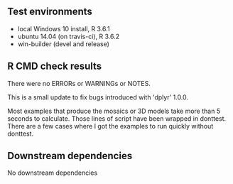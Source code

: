 ## Test environments
* local Windows 10 install, R 3.6.1
* ubuntu 14.04 (on travis-ci), R 3.6.2
* win-builder (devel and release)

## R CMD check results
There were no ERRORs or WARNINGs or NOTES. 

This is a small update to fix bugs introduced with 'dplyr' 1.0.0.

Most examples that produce the mosaics or 3D models take more than 5 seconds to calculate.
Those lines of script have been wrapped in donttest. There are a few cases where I got the examples to run quickly without donttest.

## Downstream dependencies
No downstream dependencies